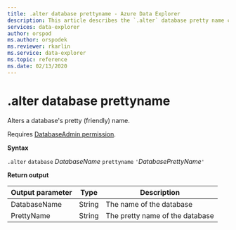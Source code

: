 ```yaml
---
title: .alter database prettyname - Azure Data Explorer
description: This article describes the `.alter` database pretty name command.
services: data-explorer
author: orspod
ms.author: orspodek
ms.reviewer: rkarlin
ms.service: data-explorer
ms.topic: reference
ms.date: 02/13/2020
---
```

# .alter database prettyname

Alters a database's pretty (friendly) name.

Requires [DatabaseAdmin permission](../management/access-control/role-based-authorization.md).

**Syntax**

`.alter` `database` *DatabaseName* `prettyname` `'`*DatabasePrettyName*`'`

**Return output**
 
|Output parameter |Type |Description 
|---|---|---
|DatabaseName |String |The name of the database
|PrettyName |String |The pretty name of the database
